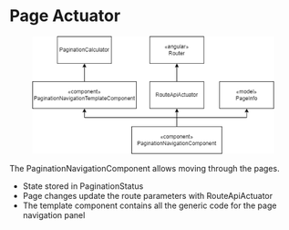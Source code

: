 # Page Actuator

<figure><img src="../../../../.gitbook/assets/angular_page_actuator.drawio (1).png" alt=""><figcaption></figcaption></figure>

The PaginationNavigationComponent allows moving through the pages.

* State stored in PaginationStatus
* Page changes update the route parameters with RouteApiActuator
* The template component contains all the generic code for the page navigation panel
